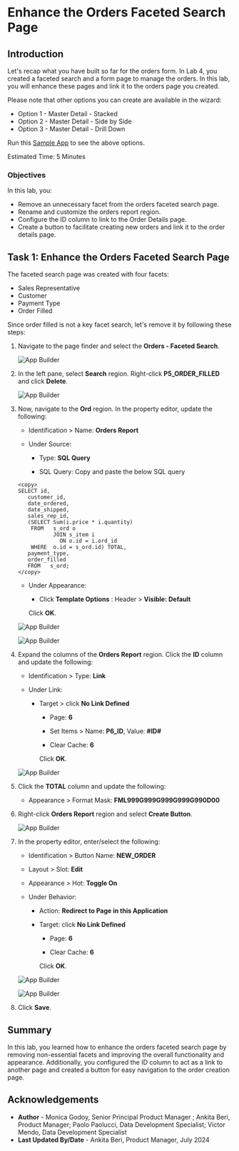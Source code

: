 # Enhance the Orders Faceted Search Page

## Introduction

Let's recap what you have built so far for the orders form. In Lab 4, you created a faceted search and a form page to manage the orders. In this lab, you will enhance these pages and link it to the orders page you created.

Please note that other options you can create are available in the wizard:

- Option 1 - Master Detail - Stacked
- Option 2 - Master Detail - Side by Side
- Option 3 - Master Detail - Drill Down

Run this [Sample App](http://bit.ly/ModernizingFormsToAPEX%C2%A0) to see the above options.

Estimated Time: 5 Minutes

### Objectives

In this lab, you:

- Remove an unnecessary facet from the orders faceted search page.
- Rename and customize the orders report region.
- Configure the ID column to link to the Order Details page.
- Create a button to facilitate creating new orders and link it to the order details page.

## Task 1: Enhance the Orders Faceted Search Page

The faceted search page was created with four facets:

- Sales Representative
- Customer
- Payment Type
- Order Filled

Since order filled is not a key facet search, let's remove it by following these steps:

1. Navigate to the page finder and select the **Orders - Faceted Search**.

    ![App Builder](images/navigate-to-5.png " ")

2. In the left pane, select **Search** region. Right-click **P5\_ORDER\_FILLED** and click **Delete**.

    ![App Builder](images/del-ord-filled.png " ")

3. Now, navigate to the **Ord** region. In the property editor, update the following:

    - Identification > Name: **Orders Report**

    - Under Source:

        - Type: **SQL Query**

        - SQL Query: Copy and paste the below SQL query

    ```
    <copy>
    SELECT id,
       customer_id,
       date_ordered,
       date_shipped,
       sales_rep_id,
       (SELECT Sum(i.price * i.quantity)
        FROM   s_ord o
               JOIN s_item i
                 ON o.id = i.ord_id
        WHERE  o.id = s_ord.id) TOTAL,
       payment_type,
       order_filled
       FROM   s_ord;
    </copy>
    ```

    - Under Appearance:

        - Click **Template Options** : Header > **Visible: Default**

        Click **OK**.

    ![App Builder](images/ords-report.png " ")

    ![App Builder](images/order-report-region1.png " ")

4. Expand the columns of the **Orders Report** region. Click the **ID** column and update the following:

    - Identification > Type: **Link**

    - Under Link:

        - Target > click **No Link Defined**

             - Page: **6**

             - Set Items > Name: **P6\_ID**, Value: **#ID#**

             - Clear Cache: **6**

            Click **OK**.

    ![App Builder](images/link.png " ")

5. Click the **TOTAL** column and update the following:

    - Appearance > Format Mask: **FML999G999G999G999G990D00**

6. Right-click **Orders Report** region and select **Create Button**.

    ![App Builder](images/create-btn.png " ")

7. In the property editor, enter/select the following:

    - Identification > Button Name: **NEW_ORDER**

    - Layout > Slot: **Edit**

    - Appearance > Hot: **Toggle On**

    - Under Behavior:

        - Action: **Redirect to Page in this Application**

        - Target: click **No Link Defined**

            - Page: **6**

            - Clear Cache: **6**

            Click **OK**.

    ![App Builder](images/new-order-btn.png " ")

    ![App Builder](images/redirect-btn1.png " ")

8. Click **Save**.

## Summary

In this lab, you learned how to enhance the orders faceted search page by removing non-essential facets and improving the overall functionality and appearance. Additionally, you configured the ID column to act as a link to another page and created a button for easy navigation to the order creation page.

## Acknowledgements

- **Author** - Monica Godoy, Senior Principal Product Manager ; Ankita Beri, Product Manager; Paolo Paolucci, Data Development Specialist; Victor Mendo, Data Development Specialist
- **Last Updated By/Date** - Ankita Beri, Product Manager, July 2024
